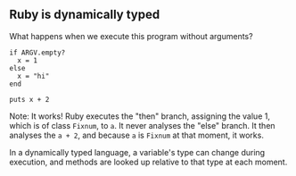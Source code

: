 ## Ruby is dynamically typed

What happens when we execute this program without arguments?

```
if ARGV.empty?
  x = 1
else
  x = "hi"
end

puts x + 2
```

Note:
It works! Ruby executes the "then" branch, assigning the value 1, which is of class `Fixnum`, to `a`. It never analyses the "else" branch. It then analyses the `a + 2`, and because `a` is `Fixnum` at that moment, it works.

In a dynamically typed language, a variable's type can change during execution, and methods are looked up relative to that type at each moment.
